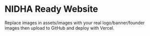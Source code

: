 # NIDHA Ready Website

Replace images in assets/images with your real logo/banner/founder images then upload to GitHub and deploy with Vercel.